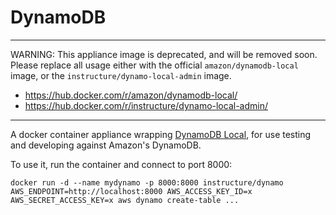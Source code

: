 # DynamoDB

---

WARNING: This appliance image is deprecated, and will be removed soon. Please
replace all usage either with the official `amazon/dynamodb-local` image, or
the `instructure/dynamo-local-admin` image.

* https://hub.docker.com/r/amazon/dynamodb-local/
* https://hub.docker.com/r/instructure/dynamo-local-admin/

---

A docker container appliance wrapping [DynamoDB Local][dbd], for use testing and
developing against Amazon's DynamoDB.

To use it, run the container and connect to port 8000:

```
docker run -d --name mydynamo -p 8000:8000 instructure/dynamo
AWS_ENDPOINT=http://localhost:8000 AWS_ACCESS_KEY_ID=x AWS_SECRET_ACCESS_KEY=x aws dynamo create-table ...
```

[dbd]: http://docs.aws.amazon.com/amazondynamodb/latest/developerguide/DynamoDBLocal.html
